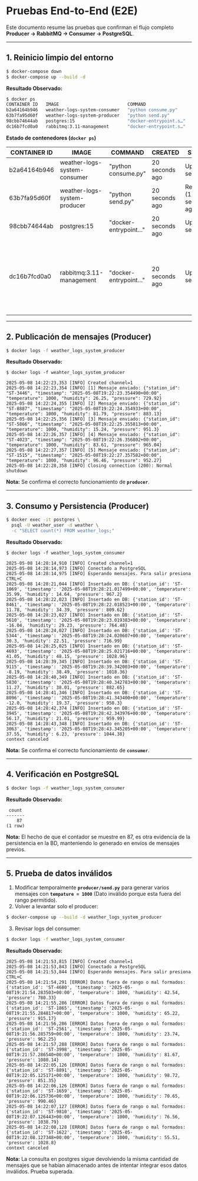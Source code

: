 # Pruebas End-to-End (E2E)

Este documento resume las pruebas que confirman el flujo completo **Producer → RabbitMQ → Consumer → PostgreSQL**.

---

## 1. Reinicio limpio del entorno

```bash
$ docker-compose down
$ docker-compose up --build -d
```

**Resultado Observado:**
```bash
$ docker ps
CONTAINER ID   IMAGE                          COMMAND                  CREATED          STATUS                         PORTS                                                                                                            NAMES
b2a64164b946   weather-logs-system-consumer   "python consume.py"      20 seconds ago   Up 6 seconds                                                                                                      weather_logs_system_consumer
63b7fa95d60f   weather-logs-system-producer   "python send.py"         20 seconds ago   Restarting (1) 6 seconds ago                                                                                     weather_logs_system_producer
98cbb74644ab   postgres:15                    "docker-entrypoint.s…"   20 seconds ago   Up 19 seconds                  0.0.0.0:5432->5432/tcp                                                           weather_logs_system_postgres
dc16b7fcd0a0   rabbitmq:3.11-management       "docker-entrypoint.s…"   20 seconds ago   Up 19 seconds                  4369/tcp, 5671/tcp, 0.0.0.0:5672->5672/tcp, 15671/tcp, 15691-15692/tcp, 25672/tcp, 0.0.0.0:15672->15672/tcp   weather_logs_system_rabbitmq
```

**Estado de contenedores (`docker ps`)**

| CONTAINER ID | IMAGE                         | COMMAND                | CREATED         | STATUS                         | PORTS                                                                                                         | NAMES                          |
|--------------|-------------------------------|------------------------|------------------|----------------------------------|---------------------------------------------------------------------------------------------------------------|--------------------------------|
| b2a64164b946 | weather-logs-system-consumer  | "python consume.py"   | 20 seconds ago  | Up 6 seconds                    |                                                                                                               | weather_logs_system_consumer  |
| 63b7fa95d60f | weather-logs-system-producer  | "python send.py"      | 20 seconds ago  | Restarting (1) 6 seconds ago    |                                                                                                               | weather_logs_system_producer  |
| 98cbb74644ab | postgres:15                   | "docker-entrypoint…"  | 20 seconds ago  | Up 19 seconds                   | 0.0.0.0:5432->5432/tcp                                                                                        | weather_logs_system_postgres  |
| dc16b7fcd0a0 | rabbitmq:3.11-management      | "docker-entrypoint…"  | 20 seconds ago  | Up 19 seconds                   | 4369/tcp, 5671/tcp, 0.0.0.0:5672->5672/tcp, 15671/tcp, 15691-15692/tcp, 25672/tcp, 0.0.0.0:15672->15672/tcp | weather_logs_system_rabbitmq  |

---

## 2. Publicación de mensajes (Producer)

```bash
$ docker logs -f weather_logs_system_producer
```

**Resultado Observado:**
```bashs
$ docker logs -f weahter_logs_system_producer

2025-05-08 14:22:23,353 [INFO] Created channel=1
2025-05-08 14:22:23,354 [INFO] [1] Mensaje enviado: {"station_id": "ST-3446", "timestamp": "2025-05-08T19:22:23.354490+00:00", "temperature": 1000, "humidity": 26.25, "pressure": 729.92}
2025-05-08 14:22:24,355 [INFO] [2] Mensaje enviado: {"station_id": "ST-8887", "timestamp": "2025-05-08T19:22:24.354933+00:00", "temperature": 1000, "humidity": 81.79, "pressure": 883.13}
2025-05-08 14:22:25,356 [INFO] [3] Mensaje enviado: {"station_id": "ST-5866", "timestamp": "2025-05-08T19:22:25.355813+00:00", "temperature": 1000, "humidity": 15.24, "pressure": 951.3}
2025-05-08 14:22:26,357 [INFO] [4] Mensaje enviado: {"station_id": "ST-4023", "timestamp": "2025-05-08T19:22:26.356802+00:00", "temperature": 1000, "humidity": 83.61, "pressure": 965.04}
2025-05-08 14:22:27,357 [INFO] [5] Mensaje enviado: {"station_id": "ST-1515", "timestamp": "2025-05-08T19:22:27.357582+00:00", "temperature": 1000, "humidity": 96.46, "pressure": 952.27}
2025-05-08 14:22:28,358 [INFO] Closing connection (200): Normal shutdown
```

**Nota:** Se confirma el correcto funcionamiento de **`producer`**.

---

## 3. Consumo y Persistencia (Producer)
```bash
$ docker exec -it postgres \
  psql -U weather_user -d weather \
  -c "SELECT count(*) FROM weather_logs;"
```

**Resultado Observado:**
```bashs
$ docker logs -f weather_logs_system_consumer

2025-05-08 14:28:14,910 [INFO] Created channel=1
2025-05-08 14:28:14,973 [INFO] Conectado a PostgreSQL
2025-05-08 14:28:14,975 [INFO] Esperando mensajes. Para salir presiona CTRL+C
2025-05-08 14:28:21,044 [INFO] Insertado en DB: {'station_id': 'ST-1069', 'timestamp': '2025-05-08T19:28:21.017499+00:00', 'temperature': 35.99, 'humidity': 14.64, 'pressure': 967.2}
2025-05-08 14:28:22,023 [INFO] Insertado en DB: {'station_id': 'ST-8461', 'timestamp': '2025-05-08T19:28:22.018523+00:00', 'temperature': 11.78, 'humidity': 34.39, 'pressure': 809.62}
2025-05-08 14:28:23,027 [INFO] Insertado en DB: {'station_id': 'ST-5610', 'timestamp': '2025-05-08T19:28:23.019383+00:00', 'temperature': -16.04, 'humidity': 29.23, 'pressure': 764.48}
2025-05-08 14:28:24,027 [INFO] Insertado en DB: {'station_id': 'ST-5344', 'timestamp': '2025-05-08T19:28:24.020607+00:00', 'temperature': 30.3, 'humidity': 22.51, 'pressure': 716.99}
2025-05-08 14:28:25,025 [INFO] Insertado en DB: {'station_id': 'ST-4693', 'timestamp': '2025-05-08T19:28:25.021716+00:00', 'temperature': 41.05, 'humidity': 48.15, 'pressure': 1028.96}
2025-05-08 14:28:39,345 [INFO] Insertado en DB: {'station_id': 'ST-9115', 'timestamp': '2025-05-08T19:28:39.342003+00:00', 'temperature': -8.19, 'humidity': 38.49, 'pressure': 1018.36}
2025-05-08 14:28:40,349 [INFO] Insertado en DB: {'station_id': 'ST-5830', 'timestamp': '2025-05-08T19:28:40.342783+00:00', 'temperature': 11.27, 'humidity': 38.01, 'pressure': 882.65}
2025-05-08 14:28:41,346 [INFO] Insertado en DB: {'station_id': 'ST-8096', 'timestamp': '2025-05-08T19:28:41.343400+00:00', 'temperature': -12.0, 'humidity': 19.37, 'pressure': 950.3}
2025-05-08 14:28:42,374 [INFO] Insertado en DB: {'station_id': 'ST-3945', 'timestamp': '2025-05-08T19:28:42.343976+00:00', 'temperature': 56.17, 'humidity': 21.01, 'pressure': 959.99}
2025-05-08 14:28:43,348 [INFO] Insertado en DB: {'station_id': 'ST-3063', 'timestamp': '2025-05-08T19:28:43.345205+00:00', 'temperature': 37.55, 'humidity': 6.23, 'pressure': 1044.38}
context canceled
```

**Nota:** Se confirma el correcto funcionamiento de **`consumer`**.

---

## 4. Verificación en PostgreSQL

```bash
$ docker logs -f weather_logs_system_consumer
```

**Resultado Observado:**
```bashs
 count 
-------
    87
(1 row)
```

**Nota:** El hecho de que el contador se muestre en 87, es otra evidencia de la persistencia en la BD, manteniendo lo generado en envíos de mensajes previos.

---

## 5. Prueba de datos inválidos

1. Modificar temporalmente **`producer/send.py`** para generar varios mensajes con **`tempature = 1000`** (Dato inválido porque esta fuera del rango permitido). 
2. Volver a levantar solo el producer:
```bash
$ docker-compose up --build -d weather_logs_system_producer
```
3. Revisar logs del consumer:
```bash
$ docker logs -f weather_logs_system_consumer
```
**Resultado Observado:**
```bashs
2025-05-08 14:21:53,815 [INFO] Created channel=1
2025-05-08 14:21:53,843 [INFO] Conectado a PostgreSQL
2025-05-08 14:21:53,844 [INFO] Esperando mensajes. Para salir presiona CTRL+C
2025-05-08 14:21:54,291 [ERROR] Datos fuera de rango o mal formados: {'station_id': 'ST-4680', 'timestamp': '2025-05-08T19:21:54.283503+00:00', 'temperature': 1000, 'humidity': 42.54, 'pressure': 780.33}
2025-05-08 14:21:55,286 [ERROR] Datos fuera de rango o mal formados: {'station_id': 'ST-1865', 'timestamp': '2025-05-08T19:21:55.284817+00:00', 'temperature': 1000, 'humidity': 65.22, 'pressure': 915.17}
2025-05-08 14:21:56,286 [ERROR] Datos fuera de rango o mal formados: {'station_id': 'ST-2561', 'timestamp': '2025-05-08T19:21:56.285759+00:00', 'temperature': 1000, 'humidity': 23.74, 'pressure': 962.25}
2025-05-08 14:21:57,288 [ERROR] Datos fuera de rango o mal formados: {'station_id': 'ST-3998', 'timestamp': '2025-05-08T19:21:57.286540+00:00', 'temperature': 1000, 'humidity': 81.67, 'pressure': 1080.14}
2025-05-08 14:22:05,126 [ERROR] Datos fuera de rango o mal formados: {'station_id': 'ST-8891', 'timestamp': '2025-05-08T19:22:05.125171+00:00', 'temperature': 1000, 'humidity': 98.72, 'pressure': 851.35}
2025-05-08 14:22:06,126 [ERROR] Datos fuera de rango o mal formados: {'station_id': 'ST-1659', 'timestamp': '2025-05-08T19:22:06.125736+00:00', 'temperature': 1000, 'humidity': 70.65, 'pressure': 990.46}
2025-05-08 14:22:07,127 [ERROR] Datos fuera de rango o mal formados: {'station_id': 'ST-9810', 'timestamp': '2025-05-08T19:22:07.126443+00:00', 'temperature': 1000, 'humidity': 76.56, 'pressure': 1038.79}
2025-05-08 14:22:08,128 [ERROR] Datos fuera de rango o mal formados: {'station_id': 'ST-1622', 'timestamp': '2025-05-08T19:22:08.127348+00:00', 'temperature': 1000, 'humidity': 55.51, 'pressure': 1028.8}
context canceled
```

**Nota:** La consulta en postgres sigue devolviendo la misma cantidad de mensajes que se habían almacenado antes de intentar integrar esos datos inválidos. Prueba superada.
